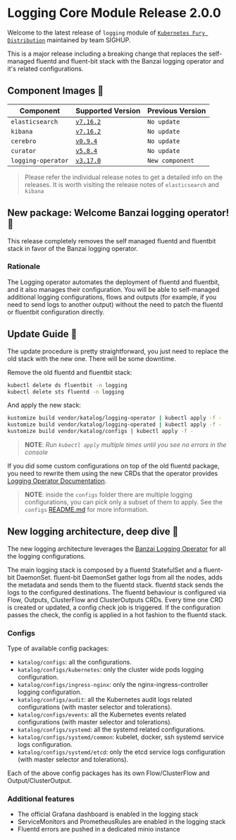 # Logging Core Module Release 2.0.0

Welcome to the latest release of `logging` module of [`Kubernetes Fury
Distribution`](https://github.com/sighupio/fury-distribution) maintained by team
SIGHUP.

This is a major release including a breaking change that replaces the self-managed fluentd and fluent-bit stack with the Banzai logging operator and
it's related configurations.

## Component Images 🚢

| Component       | Supported Version                                                                                      | Previous Version |
|---------------------|--------------------------------------------------------------------------------------------------------|------------------|
| `elasticsearch`     | [`v7.16.2`](https://www.elastic.co/guide/en/elasticsearch/reference/current/release-notes-7.16.3.html) | `No update`      |
| `kibana`            | [`v7.16.2`](https://www.elastic.co/guide/en/kibana/current/release-notes-7.16.2.html)                  | `No update`      |
| `cerebro`           | [`v0.9.4`](https://github.com/lmenezes/cerebro/releases/tag/v0.9.4)                                    | `No update`      |
| `curator`           | [`v5.8.4`](https://github.com/elastic/curator/releases/tag/v5.8.4)                                     | `No update`      |
| `logging-operator`  | [`v3.17.0`](https://github.com/banzaicloud/logging-operator/releases/tag/3.17.0)                       | `New component`  |

> Please refer the individual release notes to get a detailed info on the
> releases. It is worth visiting the release notes of `elasticsearch` and `kibana`

## New package: Welcome Banzai logging operator! 📕

This release completely removes the self managed fluentd and fluentbit stack in favor of the Banzai logging operator.

### Rationale

The Logging operator automates the deployment of fluentd and fluentbit, and it also manages their configuration.
You will be able to self-managed additional logging configurations, flows and outputs (for example, if you need to send
logs to another output)
without the need to patch the fluentd or fluentbit configuration directly.

## Update Guide 🦮

The update procedure is pretty straightforward, you just need to replace the old stack with the new one. There will be some downtime.

Remove the old fluentd and fluentbit stack:

```bash
kubectl delete ds fluentbit -n logging
kubectl delete sts fluentd -n logging
```

And apply the new stack:

```bash
kustomize build vendor/katalog/logging-operator | kubectl apply -f -
kustomize build vendor/katalog/logging-operated | kubectl apply -f -
kustomize build vendor/katalog/configs | kubectl apply -f -
```

> **NOTE**: *Run `kubectl apply` multiple times until you see no errors in the console*

If you did some custom configurations on top of the old fluentd package, you need to rewrite them using the new CRDs that
the operator provides [Logging Operator Documentation][logging-operator-docs].

> **NOTE**: inside the `configs` folder there are multiple logging configurations, you can pick only a subset of them to apply. See the `configs` [README.md](../../katalog/configs/README.md) for more information.

## New logging architecture, deep dive 🔬

The new logging architecture leverages the [Banzai Logging Operator](https://github.com/banzaicloud/logging-operator)
for all the logging configurations.

The main logging stack is composed by a fluentd StatefulSet and a fluent-bit DaemonSet.
fluent-bit DaemonSet gather logs from all the nodes, adds the metadata and sends them to the fluentd stack.
fluentd stack sends the logs to the configured destinations. The fluentd behaviour is configured via Flow, Outputs,
ClusterFlow and ClusterOutputs CRDs.
Every time one CRD is created or updated, a config check job is triggered.
If the configuration passes the check, the config is applied in a hot fashion to the fluentd stack.

### Configs

Type of available config packages:

- `katalog/configs`: all the configurations.
- `katalog/configs/kubernetes`: only the cluster wide pods logging configuration.
- `katalog/configs/ingress-nginx`: only the nginx-ingress-controller logging configuration.
- `katalog/configs/audit`: all the Kubernetes audit logs related configurations (with master selector and tolerations).
- `katalog/configs/events`: all the Kubernetes events related configurations (with master selector and tolerations).
- `katalog/configs/systemd`: all the systemd related configurations.
- `katalog/configs/systemd/common`: kubelet, docker, ssh systemd service logs configuration.
- `katalog/configs/systemd/etcd`: only the etcd service logs configuration (with master selector and tolerations).

Each of the above config packages has its own Flow/ClusterFlow and Output/ClusterOutput.

### Additional features

- The official Grafana dashboard is enabled in the logging stack
- ServiceMonitors and PrometheusRules are enabled in the logging stack
- Fluentd errors are pushed in a dedicated minio instance

<!-- Links -->

[logging-operator-docs]: https://banzaicloud.com/docs/one-eye/logging-operator/






